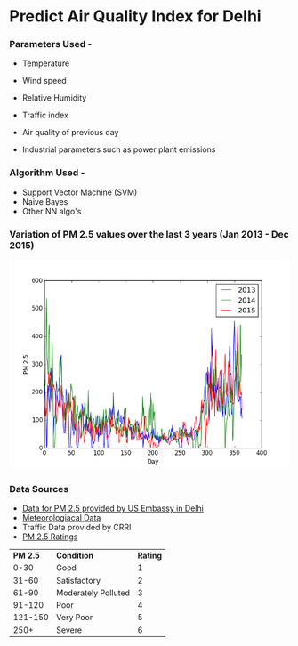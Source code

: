 # Predict Air Quality Index for Delhi

### Parameters Used - 

* Temperature

* Wind speed

* Relative Humidity

* Traffic index

* Air quality of previous day

* Industrial parameters such as power plant emissions


### Algorithm Used - 

* Support Vector Machine (SVM)
* Naive Bayes
* Other NN algo's


### Variation of PM 2.5 values over the last 3 years (Jan 2013 - Dec 2015)

![ScreenShot](/graphs/all.png)


### Data Sources

* [Data for PM 2.5 provided by US Embassy in Delhi](http://newdelhi.usembassy.gov/airqualitydataemb.html)
* [Meteorologiacal Data](http://en.tutiempo.net/climate/01-2015/ws-421820.html)
* Traffic Data provided by CRRI
* [PM 2.5 Ratings](https://en.wikipedia.org/wiki/Air_quality_index#India)


 <table style="width:100%">
   <tr>
    <td><span style="font-weight:bold">PM 2.5</span></td>
    <td><span style="font-weight:bold">Condition</span></td>
    <td><span style="font-weight:bold">Rating</span></td>
  </tr>
  <tr>
    <td>0-30</td>
    <td>Good</td>
    <td>1</td>
  </tr>
  <tr>
    <td>31-60</td>
    <td>Satisfactory</td>
    <td>2</td>
  </tr>
  <tr>
    <td>61-90</td>
    <td>Moderately Polluted</td>
    <td>3</td>
  </tr>
  <tr>
    <td>91-120</td>
    <td>Poor</td>
    <td>4</td>
  </tr>
  <tr>
    <td>121-150</td>
    <td>Very Poor</td>
    <td>5</td>
  </tr>
  <tr>
    <td>250+</td>
    <td>Severe</td>
    <td>6</td>
  </tr>
</table>